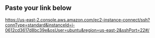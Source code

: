 ## Paste your link below
https://us-east-2.console.aws.amazon.com/ec2-instance-connect/ssh?connType=standard&instanceId=i-0612cd3617d8bc39e&osUser=ubuntu&region=us-east-2&sshPort=22#/
